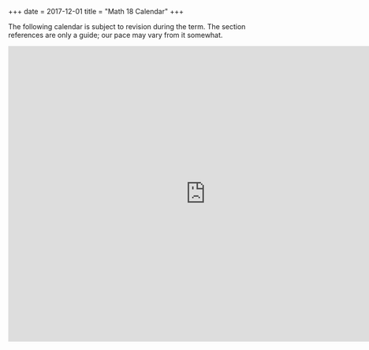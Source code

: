 +++
date = 2017-12-01
title = "Math 18 Calendar"
+++

The following calendar is subject to revision during the term. The section references are only a guide; our pace may vary from it somewhat.

<iframe src="https://calendar.google.com/calendar/embed?height=600&amp;wkst=1&amp;bgcolor=%23FFFFFF&amp;src=cn862qj5b8kudf441v4j3qutpo%40group.calendar.google.com&amp;color=%23182C57&amp;ctz=America%2FLos_Angeles" style="border-width:0" width="800" height="600" frameborder="0" scrolling="no"></iframe>
